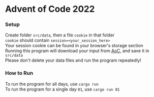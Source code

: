 # Advent of Code 2022
### Setup
Create folder `src/data`, then a file `cookie` in that folder  
`cookie` should contain `session=<your_session_here>`  
Your session cookie can be found in your browser's storage section  
Running this program will download your input from [AoC](https://adventofcode.com), and save it in `src/data`  
Please don't delete your data files and run the program repeatedly!  

### How to Run
To run the program for all days, use `cargo run`  
To run the program for a single day `01`, use `cargo run 01`
